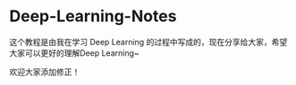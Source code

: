 # Deep-Learning-Notes
这个教程是由我在学习 Deep Learning 的过程中写成的，现在分享给大家，希望大家可以更好的理解Deep Learning~

欢迎大家添加修正！
